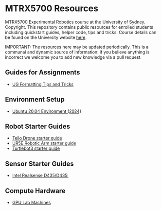 # MTRX5700 Resources
MTRX5700 Experimental Robotics course at the University of Sydney. Copyright. This repository contains public resources for enrolled students including quickstart guides, helper code, tips and tricks. Course details can be found on the University website [here](https://www.sydney.edu.au/units/MTRX5700).

IMPORTANT: The resources here may be updated periodically. This is a communal and dynamic source of information: if you believe anything is incorrect we welcome you to add new knowledge via a pull request.

## Guides for Assignments
- [UG Formatting Tips and Tricks](https://github.com/nackjaylor/formatting_tips-tricks)

## Environment Setup
- [Ubuntu 20.04 Environment (2024)](environment/2004_noetic.txt)

## Robot Starter Guides
- [Tello Drone starter guide](quickstarts/tello.md)
- [UR5E Robotic Arm starter guide](quickstarts/ur5e.md)
- [Turtlebot3 starter guide](quickstarts/turtlebot3.md)

## Sensor Starter Guides
- [Intel Realsense D435/D435i](quickstarts/realsense.md)

## Compute Hardware
- [GPU Lab Machines](quickstarts/gpu_machines.md)
